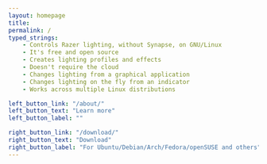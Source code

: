 ```yaml
---
layout: homepage
title:
permalink: /
typed_strings:
    - Controls Razer lighting, without Synapse, on GNU/Linux
    - It's free and open source
    - Creates lighting profiles and effects
    - Doesn't require the cloud
    - Changes lighting from a graphical application
    - Changes lighting on the fly from an indicator
    - Works across multiple Linux distributions

left_button_link: "/about/"
left_button_text: "Learn more"
left_button_label: ""

right_button_link: "/download/"
right_button_text: "Download"
right_button_label: "For Ubuntu/Debian/Arch/Fedora/openSUSE and others"
---
```

